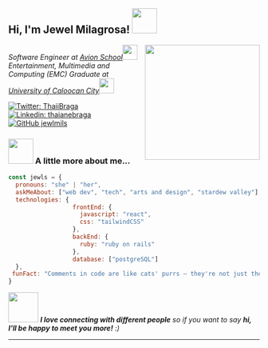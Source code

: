 <h2> Hi, I'm Jewel Milagrosa! <img src="https://media.giphy.com/media/mGcNjsfWAjY5AEZNw6/giphy.gif" width="50"></h2>
<img align='right' src="https://media.giphy.com/media/ieyl9zmCjO4b4t6qoY/giphy.gif" width="230">
<p><em>
Software Engineer at <a href="https://www.avionschool.com/">Avion School</a><img src="https://media.giphy.com/media/WUlplcMpOCEmTGBtBW/giphy.gif" width="30">
</br>
Entertainment, Multimedia and Computing (EMC) Graduate at <a href="https://ucc-caloocan.edu.ph/">University of Caloocan City</a><img src="https://media.giphy.com/media/fYSnHlufseco8Fh93Z/giphy.gif" width="30">
</em></p>

[![Twitter: ThaiiBraga](https://img.shields.io/twitter/follow/ThaiiBraga?style=social)](https://twitter.com/ThaiiBraga)
[![Linkedin: thaianebraga](https://img.shields.io/badge/-thaianebraga-blue?style=flat-square&logo=Linkedin&logoColor=white&link=https://www.linkedin.com/in/thaianebraga/)](https://www.linkedin.com/in/thaianebraga/)
[![GitHub jewlmils](https://img.shields.io/github/followers/jewlmils?label=Follow&style=social)](https://github.com/jewlmils)


### <img src="https://media.giphy.com/media/VgCDAzcKvsR6OM0uWg/giphy.gif" width="50"> A little more about me...  

```javascript
const jewls = {
  pronouns: "she" | "her",
  askMeAbout: ["web dev", "tech", "arts and design", "stardew valley"],
  technologies: {
                  frontEnd: {
                    javascript: "react",
                    css: "tailwindCSS"
                  },
                  backEnd: {
                    ruby: "ruby on rails"
                  },
                  database: ["postgreSQL"]
  },
 funFact: "Comments in code are like cats' purrs – they're not just there for show, they also have healing powers. Just as purring helps cats recover, well-commented code speeds up debugging, turning coding bumps into smooth sailing!"
}
```

<img src="https://media.giphy.com/media/LnQjpWaON8nhr21vNW/giphy.gif" width="60"> <em><b>I love connecting with different people</b> so if you want to say <b>hi, I'll be happy to meet you more!</b> :)</em>

---
